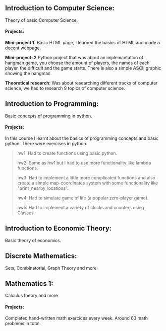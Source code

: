 ## Introduction to Computer Science: 
Theory of basic Computer Science, 

#### Projects: 
**Mini-project 1:** Basic HTML page, I learned the basics of HTML and made a decent webpage.

**Mini-project: 2** Python project that was about an implemantation of hangman game, you choose the amount of players, the names of each player, the difficult and the game starts. There is also a simple ASCII graphic showing the hangman.

**Theoretical research:** Was about researching different tracks of computer science, we had to research 9 topics of computer science.

## Introduction to Programming: 
Basic concepts of programming in python.
#### Projects: 
In this course I learnt about the basics of programming concepts and basic python. There were exercises in python.
> hw1: Had to create functions using basic python.
> 
> hw2: Same as hw1 but I had to use more functionality like lambda functions.
> 
> hw3: Had to implement a little more complicated functions and also create a simple map-coordinates system with some functionality like "print_nearby_locations".
> 
> hw4: Had to simulate game of life (a popular zero-player game).
> 
> hw5: Had to implement a variety of clocks and counters using Classes.

## Introduction to Economic Theory: 
Basic theory of economics.

## Discrete Mathematics: 
Sets, Combinatorial, Graph Theory and more

## Mathematics 1: 
Calculus theory and more
#### Projects:
Completed hand-written math exercices every week. Around 60 math problems in total.
